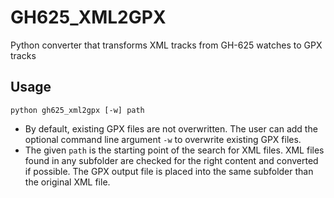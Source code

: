 # GH625_XML2GPX
Python converter that transforms XML tracks from GH-625 watches to GPX tracks

## Usage
`python gh625_xml2gpx [-w] path`
* By default, existing GPX files are not overwritten. The user can add the
optional command line argument `-w` to overwrite existing GPX files.
* The given `path` is the starting point of the search for XML files.
XML files found in any subfolder are checked for the right content and
converted if possible. The GPX output file is placed into the same subfolder
than the original XML file.

